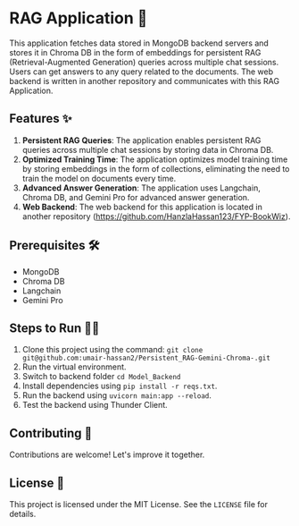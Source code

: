 # RAG Application 🚀

This application fetches data stored in MongoDB backend servers and stores it in Chroma DB in the form of embeddings for persistent RAG (Retrieval-Augmented Generation) queries across multiple chat sessions. Users can get answers to any query related to the documents. The web backend is written in another repository and communicates with this RAG Application.

## Features ✨

1. **Persistent RAG Queries**: The application enables persistent RAG queries across multiple chat sessions by storing data in Chroma DB.
2. **Optimized Training Time**: The application optimizes model training time by storing embeddings in the form of collections, eliminating the need to train the model on documents every time.
3. **Advanced Answer Generation**: The application uses Langchain, Chroma DB, and Gemini Pro for advanced answer generation.
4. **Web Backend**: The web backend for this application is located in another repository (https://github.com/HanzlaHassan123/FYP-BookWiz).

## Prerequisites 🛠️

- MongoDB
- Chroma DB
- Langchain
- Gemini Pro

## Steps to Run 🏃‍♂️

1. Clone this project using the command: `git clone git@github.com:umair-hassan2/Persistent_RAG-Gemini-Chroma-.git`
2. Run the virtual environment.
3. Switch to backend folder `cd Model_Backend`
4. Install dependencies using `pip install -r reqs.txt`.
5. Run the backend using `uvicorn main:app --reload`.
6. Test the backend using Thunder Client.

## Contributing 🤝

Contributions are welcome! Let's improve it together.

## License 📜

This project is licensed under the MIT License. See the `LICENSE` file for details.

